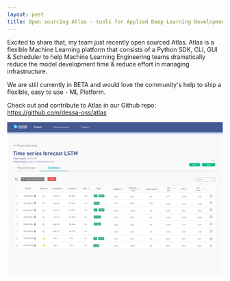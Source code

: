 ```yaml
---
layout: post
title: Open sourcing Atlas - tools for Applied Deep Learning Development
---
```


Excited to share that, my team just recently open sourced Atlas. Atlas is a flexible Machine Learning platform that consists of a Python SDK, CLI, GUI & Scheduler to help Machine Learning Engineering teams dramatically reduce the model development time & reduce effort in managing infrastructure.

We are still currently in BETA and would love the community's help to ship a flexible, easy to use - ML Platform. 

Check out and contribute to Atlas in our Github repo: https://github.com/dessa-oss/atlas

![](../images/atlas.png)
